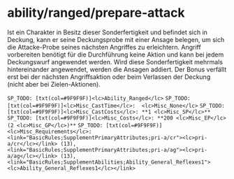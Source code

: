 # ability/ranged/prepare-attack

Ist ein Charakter in Besitz dieser Sonderfertigkeit und befindet sich in Deckung, kann er seine Deckungsprobe mit einer Ansage belegen, um sich die Attacke-Probe seines nächsten Angriffes zu erleichtern. Angriff vorbereiten benötigt für die Durchführung keine Aktion und kann bei jedem Deckungswurf angewendet werden. Wird diese Sonderfertigkeit mehrmals hintereinander angewendet, werden die Ansagen addiert. Der Bonus verfällt erst bei der nächsten Angriffsaktion oder beim Verlassen der Deckung (nicht aber bei Zielen-Aktionen).

`SP_TODO: [txt(col=#9F9F9F)]<lc>Ability_Ranged</lc>`
`SP_TODO: [txt(col=#9F9F9F)]<lc>Misc_CastTime</lc>:  <lc>Misc_None</lc>`
`SP_TODO: [txt(col=#9F9F9F)]<lc>Misc_CastCosts</lc>: **1 <lc>Misc_SP</lc>**`
`SP_TODO: [txt(col=#9F9F9F)]<lc>Misc_Costs</lc>: **200 <lc>Misc_EP</lc> (2 <lc>Misc_GP</lc>)**`
`SP_TODO: [txt(col=#9F9F9F)]<lc>Misc_Requirements</lc>: <link="BasicRules;SupplementPrimaryAttributes;pri-a/cr"><lc>pri-a/cr</lc></link> (13), <link="BasicRules;SupplementPrimaryAttributes;pri-a/ag"><lc>pri-a/ag</lc></link> (13), <link="BasicRules;SupplementAbilities;Ability_General_Reflexes1"><lc>Ability_General_Reflexes1</lc></link>`
